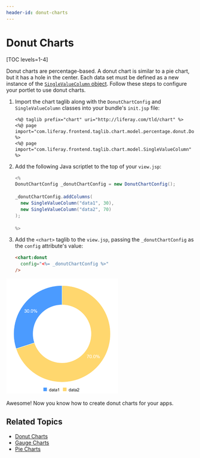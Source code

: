 ```yaml
---
header-id: donut-charts
---
```


# Donut Charts

[TOC levels=1-4]

Donut charts are percentage-based. A donut chart is similar to a pie chart, but 
it has a hole in the center. Each data set must be defined as a new instance of 
the 
[`SingleValueColumn` object](@app-ref@/foundation/latest/javadocs/com/liferay/frontend/taglib/chart/model/SingleValueColumn.html). 
Follow these steps to configure your portlet to use donut charts. 

1.  Import the chart taglib along with the `DonutChartConfig` and 
    `SingleValueColumn` classes into your bundle's `init.jsp` file:

    ```markup
    <%@ taglib prefix="chart" uri="http://liferay.com/tld/chart" %>
    <%@ page import="com.liferay.frontend.taglib.chart.model.percentage.donut.DonutChartConfig" %>
    <%@ page import="com.liferay.frontend.taglib.chart.model.SingleValueColumn" %>
    ```

2.  Add the following Java scriptlet to the top of your `view.jsp`:

    ```java
    <%
    DonutChartConfig _donutChartConfig = new DonutChartConfig();

    _donutChartConfig.addColumns(
      new SingleValueColumn("data1", 30),
      new SingleValueColumn("data2", 70)
    );

    %>
    ```

3.  Add the `<chart>` taglib to the `view.jsp`, passing the `_donutChartConfig` 
    as the `config` attribute's value:

    ```html
    <chart:donut
      config="<%= _donutChartConfig %>"
    />
    ```

![Figure 1: A donut chart is similar to a pie chart, but it has a hole in the center.](../../../../images/chart-taglib-donut.png)

Awesome! Now you know how to create donut charts for your apps. 

## Related Topics

- [Donut Charts](/docs/7-2/reference/-/knowledge_base/r/donut-charts)
- [Gauge Charts](/docs/7-2/reference/-/knowledge_base/r/line-charts)
- [Pie Charts](/docs/7-2/reference/-/knowledge_base/r/scatter-charts)
